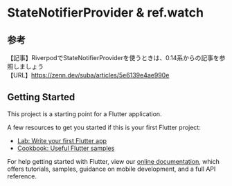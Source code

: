# StateNotifierProvider & ref.watch

## 参考
【記事】RiverpodでStateNotifierProviderを使うときは、0.14系からの記事を参照しましょう<br>
【URL】https://zenn.dev/suba/articles/5e6139e4ae990e<br>

## Getting Started

This project is a starting point for a Flutter application.

A few resources to get you started if this is your first Flutter project:

- [Lab: Write your first Flutter app](https://flutter.dev/docs/get-started/codelab)
- [Cookbook: Useful Flutter samples](https://flutter.dev/docs/cookbook)

For help getting started with Flutter, view our
[online documentation](https://flutter.dev/docs), which offers tutorials,
samples, guidance on mobile development, and a full API reference.
